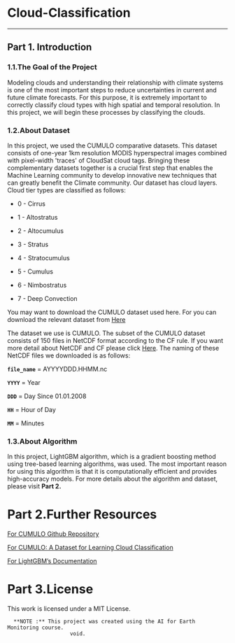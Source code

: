 
# Cloud-Classification
-------

## Part 1. Introduction

### 1.1.The Goal of the Project

Modeling clouds and understanding their relationship with climate systems is one of the most important steps to reduce uncertainties in current and future climate forecasts. For this purpose, it is extremely important to correctly classify cloud types with high spatial and temporal resolution. In this project, we will begin these processes by classifying the clouds.

### 1.2.About Dataset
In this project, we used the CUMULO comparative datasets. This dataset consists of one-year 1km resolution MODIS hyperspectral images combined with pixel-width 'traces' of CloudSat cloud tags. Bringing these complementary datasets together is a crucial first step that enables the Machine Learning community to develop innovative new techniques that can greatly benefit the Climate community. Our dataset has cloud layers. Cloud tier types are classified as follows:

* 0 - Cirrus

* 1 - Altostratus

* 2 - Altocumulus

* 3 - Stratus

* 4 - Stratocumulus

* 5 - Cumulus

* 6 - Nimbostratus

* 7 - Deep Convection

You may want to download the CUMULO dataset used here. For you can download the relevant dataset from [Here](https://github.com/FrontierDevelopmentLab/CUMULO)

The dataset we use is CUMULO. The subset of the CUMULO dataset consists of 150 files in NetCDF format according to the CF rule. If you want more detail about NetCDF and CF please click  [Here](http://cfconventions.org/Data/cf-conventions/cf-conventions-1.7/cf-conventions.html).  The naming of these NetCDF files we downloaded is as follows:

**`file_name`** =  AYYYYDDD.HHMM.nc

**`YYYY`** = Year

**`DDD`**  = Day Since 01.01.2008 

**`HH`**   = Hour of Day

**`MM`**   = Minutes
  


### 1.3.About Algorithm
In this project, LightGBM algorithm, which is a gradient boosting method using tree-based learning algorithms, was used. The most important reason for using this algorithm is that it is computationally efficient and provides high-accuracy models. For more details about the algorithm and dataset, please visit **Part 2.**


# Part 2.Further Resources 
[For CUMULO Github Repository](https://github.com/FrontierDevelopmentLab/CUMULO)

[For CUMULO: A Dataset for Learning Cloud Classification](https://arxiv.org/abs/1911.04227)

[For LightGBM’s Documentation ](https://lightgbm.readthedocs.io/en/latest/index.html)


# Part 3.License
This work is licensed under a MIT License.



      **NOTE :** This project was created using the AI for Earth Monitoring course.
                        void.

  
